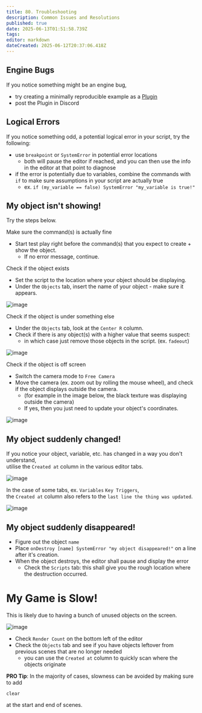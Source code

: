 ```yaml
---
title: 80. Troubleshooting
description: Common Issues and Resolutions
published: true
date: 2025-06-13T01:51:58.739Z
tags: 
editor: markdown
dateCreated: 2025-06-12T20:37:06.418Z
---
```


## Engine Bugs

If you notice something might be an engine bug,  
- try creating a minimally reproducible example as a [Plugin](./extensions.md#developer-extensions-plugins)
- post the Plugin in Discord

## Logical Errors

If you notice something odd, a potential logical error in your script, try the following:

- use `breakpoint` or `SystemError` in potential error locations
  - both will pause the editor if reached, and you can then use the info in the editor at that point to diagnose
- if the error is potentially due to variables, combine the commands with `if` to make sure assumptions in your script are actually true
  - ex. `if (my_variable == false) SystemError "my_variable is true!"`

## My object isn't showing!

Try the steps below.

Make sure the command(s) is actually fine
- Start test play right before the command(s) that you expect to create + show the object. 
  - If no error message, continue.

Check if the object exists
- Set the script to the location where your object should be displaying.
- Under the `Objects` tab, insert the name of your object - make sure it appears.

![image](https://github.com/user-attachments/assets/776ffc0d-d704-413a-8ad5-2839d4d1c61b)

Check if the object is under something else
- Under the `Objects` tab, look at the `Center R` column.
- Check if there is any object(s) with a higher value that seems suspect: 
  - in which case just remove those objects in the script. (ex. `fadeout`)

![image](https://github.com/user-attachments/assets/0adcd4f9-f0ed-479b-8689-e599ea4a1c46)

Check if the object is off screen
- Switch the camera mode to `Free Camera`
- Move the camera (ex. zoom out by rolling the mouse wheel), and check if the object displays outside the camera.
  - (for example in the image below, the black texture was displaying outside the camera)
  - If yes, then you just need to update your object's coordinates.

![image](https://github.com/user-attachments/assets/dcb477f3-5e63-4b2a-b536-58bf3c2559d2)

## My object suddenly changed!

If you notice your object, variable, etc. has changed in a way you don't understand,  
utilise the `Created at` column in the various editor tabs. 

![image](https://github.com/user-attachments/assets/447b1811-21bc-43bf-98c8-d2000cc08760)

In the case of some tabs, ex. `Variables` `Key Triggers`,  
the `Created at` column also refers to the `last line the thing was updated`.

![image](https://github.com/user-attachments/assets/7e13210d-7832-430d-9884-5523584cc3b5)

## My object suddenly disappeared!

- Figure out the object `name`
- Place `onDestroy [name] SystemError "my object disappeared!"` on a line after it's creation.
- When the object destroys, the editor shall pause and display the error
  - Check the `Scripts` tab: this shall give you the rough location where the destruction occurred.

# My Game is Slow!

This is likely due to having a bunch of unused objects on the screen.

![image](https://github.com/user-attachments/assets/33f099ff-c48c-4bcc-9719-d5b1a4dbccf9)

- Check `Render Count` on the bottom left of the editor
- Check the `Objects` tab and see if you have objects leftover from previous scenes that are no longer needed
  - you can use the `Created at` column to quickly scan where the objects originate

**PRO Tip**: In the majority of cases, slowness can be avoided by making sure to add
```
clear
```
at the start and end of scenes. 
